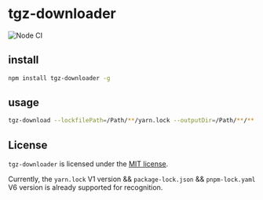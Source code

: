 # tgz-downloader

![Node CI](https://github.com/kungege/tgz-downloader/actions/workflows/test.yml/badge.svg)


## install

```bash
npm install tgz-downloader -g
```


## usage

```bash
tgz-download --lockfilePath=/Path/**/yarn.lock --outputDir=/Path/**/**
```

## License

`tgz-downloader` is licensed under the [MIT license](https://opensource.org/licenses/MIT).

  Currently, the `yarn.lock` V1 version && `package-lock.json` && `pnpm-lock.yaml` V6 version is already supported for recognition.